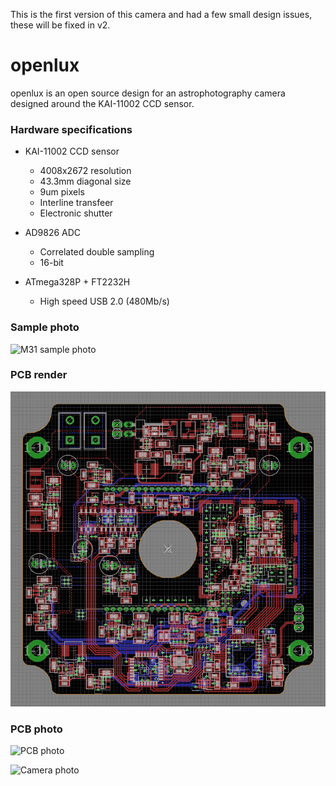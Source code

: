 This is the first version of this camera and had a few small design issues, these will be fixed in v2.

# openlux

openlux is an open source design for an astrophotography camera designed around the KAI-11002 CCD sensor.

### Hardware specifications

* KAI-11002 CCD sensor
  * 4008x2672 resolution
  * 43.3mm diagonal size
  * 9um pixels
  * Interline transfeer
  * Electronic shutter

* AD9826 ADC
  * Correlated double sampling
  * 16-bit

* ATmega328P + FT2232H
  * High speed USB 2.0 (480Mb/s)


### Sample photo

![M31 sample photo](img/sample-m31.png)

### PCB render

![PCB render](img/render.png)

### PCB photo

![PCB photo](img/pcb.jpg)

![Camera photo](img/cam.jpg)
